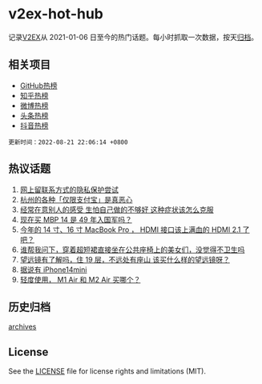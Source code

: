 # v2ex-hot-hub

 记录[V2EX](https://www.v2ex.com/)从 2021-01-06 日至今的热门话题。每小时抓取一次数据，按天[归档](archives)。
 
 ## 相关项目

- [GitHub热榜](https://github.com/snaildev/github-hot-hub)
- [知乎热榜](https://github.com/snaildev/zhihu-hot-hub)
- [微博热榜](https://github.com/snaildev/weibo-hot-hub)
- [头条热榜](https://github.com/snaildev/toutiao-hot-hub)
- [抖音热榜](https://github.com/snaildev/douyin-hot-hub)


 `更新时间：2022-08-21 22:06:14 +0800`

## 热议话题

1. [网上留联系方式的隐私保护尝试](https://www.v2ex.com/t/874281)
1. [杭州的各种「仅限支付宝」是真恶心](https://www.v2ex.com/t/874369)
1. [经常在意别人的感受 生怕自己做的不够好 这种症状该怎么克服](https://www.v2ex.com/t/874273)
1. [现在买 MBP 14 是 49 年入国军吗？](https://www.v2ex.com/t/874315)
1. [今年的 14 寸、16 寸 MacBook Pro ， HDMI 接口该上满血的 HDMI 2.1 了吧？](https://www.v2ex.com/t/874263)
1. [谁帮我问下，穿着超短裙直接坐在公共座椅上的美女们，没觉得不卫生吗](https://www.v2ex.com/t/874356)
1. [望远镜有了解吗，住 19 层，不远处有座山 该买什么样的望远镜呀？](https://www.v2ex.com/t/874314)
1. [据说有 iPhone14mini](https://www.v2ex.com/t/874337)
1. [轻度使用， M1 Air 和 M2 Air 买哪个？](https://www.v2ex.com/t/874341)

## 历史归档

[archives](archives)

## License

See the [LICENSE](LICENSE) file for license rights and limitations (MIT).
